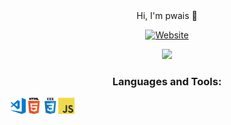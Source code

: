 <div align="center">
Hi, I'm pwais 👋

[![Website](https://img.shields.io/website?label=blzscript&style=for-the-badge&url=https%3A%2F%2Fcodestackr.com)](https://discord.gg/3BTUeVBJ)

<a href="https://discord.com/users/775710258026119168" target="_blank">
   <img src="https://lanyard-profile-readme.vercel.app/api/775710258026119168?theme=black&bg=2E4F61&animated=true&hideDiscrim=false&borderRadius=20px">
</a>


### Languages and Tools:

<img align="left" alt="Visual Studio Code" width="26px" src="https://raw.githubusercontent.com/github/explore/80688e429a7d4ef2fca1e82350fe8e3517d3494d/topics/visual-studio-code/visual-studio-code.png" />
<img align="left" alt="HTML5" width="26px" src="https://raw.githubusercontent.com/github/explore/80688e429a7d4ef2fca1e82350fe8e3517d3494d/topics/html/html.png" />
<img align="left" alt="CSS3" width="26px" src="https://raw.githubusercontent.com/github/explore/80688e429a7d4ef2fca1e82350fe8e3517d3494d/topics/css/css.png" />
<img align="left" alt="JavaScript" width="26px" src="https://raw.githubusercontent.com/github/explore/80688e429a7d4ef2fca1e82350fe8e3517d3494d/topics/javascript/javascript.png" />
</div>
